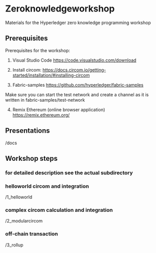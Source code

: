 # Zeroknowledgeworkshop

Materials for the Hyperledger zero knowledge programming workshop

## Prerequisites
Prerequisites for the workshop:

1. Visual Studio Code
https://code.visualstudio.com/download 

2. Install circom:
https://docs.circom.io/getting-started/installation/#installing-circom 

3. Fabric-samples
https://github.com/hyperledger/fabric-samples 

Make sure you can start the test network and create a channel as it is written in fabric-samples/test-network

4. Remix Ethereum (online browser application)
https://remix.ethereum.org/ 

## Presentations

/docs

## Workshop steps
### for detailed description see the actual subdirectory

### helloworld circom and integration
/1_helloworld

### complex circom calculation and integration
/2_modularcircom

### off-chain transaction
/3_rollup

